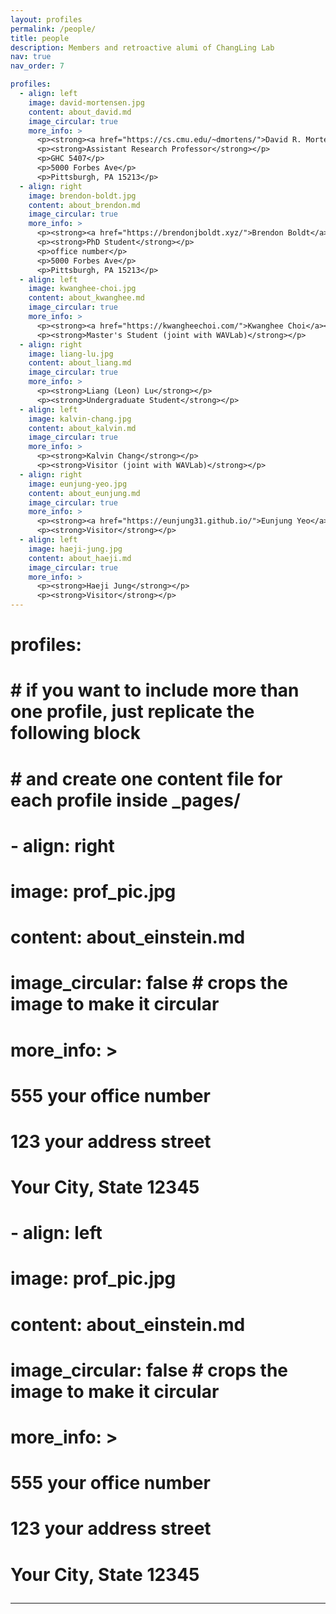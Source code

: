 ```yaml
---
layout: profiles
permalink: /people/
title: people
description: Members and retroactive alumi of ChangLing Lab
nav: true
nav_order: 7

profiles:
  - align: left
    image: david-mortensen.jpg
    content: about_david.md
    image_circular: true
    more_info: >
      <p><strong><a href="https://cs.cmu.edu/~dmortens/">David R. Mortensen</a></strong></p>
      <p><strong>Assistant Research Professor</strong></p>
      <p>GHC 5407</p>
      <p>5000 Forbes Ave</p>
      <p>Pittsburgh, PA 15213</p>
  - align: right
    image: brendon-boldt.jpg
    content: about_brendon.md
    image_circular: true
    more_info: >
      <p><strong><a href="https://brendonjboldt.xyz/">Brendon Boldt</a></strong></p>
      <p><strong>PhD Student</strong></p>
      <p>office number</p>
      <p>5000 Forbes Ave</p>
      <p>Pittsburgh, PA 15213</p>
  - align: left
    image: kwanghee-choi.jpg
    content: about_kwanghee.md
    image_circular: true
    more_info: >
      <p><strong><a href="https://kwangheechoi.com/">Kwanghee Choi</a></strong></p>
      <p><strong>Master's Student (joint with WAVLab)</strong></p>
  - align: right
    image: liang-lu.jpg
    content: about_liang.md
    image_circular: true
    more_info: >
      <p><strong>Liang (Leon) Lu</strong></p>
      <p><strong>Undergraduate Student</strong></p>
  - align: left
    image: kalvin-chang.jpg
    content: about_kalvin.md
    image_circular: true
    more_info: >
      <p><strong>Kalvin Chang</strong></p>
      <p><strong>Visitor (joint with WAVLab)</strong></p>
  - align: right
    image: eunjung-yeo.jpg
    content: about_eunjung.md
    image_circular: true
    more_info: >
      <p><strong><a href="https://eunjung31.github.io/">Eunjung Yeo</a></strong></p>
      <p><strong>Visitor</strong></p>
  - align: left
    image: haeji-jung.jpg
    content: about_haeji.md
    image_circular: true
    more_info: >
      <p><strong>Haeji Jung</strong></p>
      <p><strong>Visitor</strong></p>
---
```


# profiles:
#   # if you want to include more than one profile, just replicate the following block
#   # and create one content file for each profile inside _pages/
#   - align: right
#     image: prof_pic.jpg
#     content: about_einstein.md
#     image_circular: false # crops the image to make it circular
#     more_info: >
#       <p>555 your office number</p>
#       <p>123 your address street</p>
#       <p>Your City, State 12345</p>
#   - align: left
#     image: prof_pic.jpg
#     content: about_einstein.md
#     image_circular: false # crops the image to make it circular
#     more_info: >
#       <p>555 your office number</p>
#       <p>123 your address street</p>
#       <p>Your City, State 12345</p>
---
